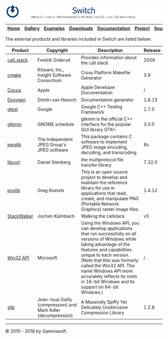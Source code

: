 [![Switch Header](Pictures/SwitchNativeC++port.png)](https://gammasoft71.wixsite.com/switch)

| [Home](Home.md) | [Gallery](Gallery.md) | [Examples](Examples.md) | [Downloads](Downloads.md) | [Documentation](Documentation.md) | [Project](https://sourceforge.net/projects/switchpro) | [Source](https://github.com/gammasoft71/switch) | [License](License.md) | [Gammasoft](https://gammasoft71.wixsite.com/gammasoft) |
|-----------------|-----------------------|-------------------------|---------------------------|-----------------------------------|-------------------------------------------------------|-------------------------------------------------|-----------------------|--------------------------------------------------------|

The external products and libraries included in Switch are listed below:

| Product                                                                                      | Copyright                                                     | Description                                                                                                                                                                                                                                                                                                                                           | Release |
|----------------------------------------------------------------------------------------------|---------------------------------------------------------------|-------------------------------------------------------------------------------------------------------------------------------------------------------------------------------------------------------------------------------------------------------------------------------------------------------------------------------------------------------|---------|
| [call_stack](http://stacktrace.sourceforge.net/).                                            | Fredrik Orderud                                               | Provides information about the call stack                                                                                                                                                                                                                                                                                                             | 2009    |
| [cmake](https://www.cmake.org)                                                               | Kitware, Inc., Insight Software Consortium                    | Cross Platform Makefile Generator                                                                                                                                                                                                                                                                                                                     | 3.9     |
| [Cocoa](https://developer.apple.com/documentation)                                           | Apple                                                         | Apple Developer Documentation                                                                                                                                                                                                                                                                                                                         | /       |
| [Doxygen](http://www.doxygen.org)                                                            | Dimitri van Heesch                                            | Documentation generator                                                                                                                                                                                                                                                                                                                               | 1.8.13  |
| [gtest](https://github.com/google/googletest)                                                | Google                                                        | Google C++ Testing Framework                                                                                                                                                                                                                                                                                                                          | 1.7.0   |
| [gtkmm](http://www.gtkmm.org)                                                                | GNOME schedule                                                | gtkmm is the official C++ interface for the popular GUI library GTK+.                                                                                                                                                                                                                                                                                 | 3.0.0   |
| [jpeglib](http://www.ijg.org/)                                                               | The Independent JPEG Group's JPEG software                    | This package contains C software to implement JPEG image encoding, decoding, and transcoding.                                                                                                                                                                                                                                                         | 8c      |
| [libcurl](https://curl.haxx.se/)                                                             | Daniel Stenberg                                               | the multiprotocol file transfer library                                                                                                                                                                                                                                                                                                               | 7.32.0  |
| [pnglib](https://libpng.sourceforge.io/)                                                     | Greg Roelofs                                                  | This is an open source project to develop and maintain the reference library for use in applications that read, create, and manipulate PNG (Portable Network Graphics) raster image files.                                                                                                                                                            | 1.4.12  |
| [StackWalker](https://www.codeproject.com/Articles/11132/Walking-the-callstack)              | Jochen Kalmbach                                               | Walking the callstack                                                                                                                                                                                                                                                                                                                                 | v5      |
| [Win32 API](https://msdn.microsoft.com/en-us/library/windows/desktop/ff818516(v=vs.85).aspx) | Microsoft                                                     | Using the Windows API, you can develop applications that run successfully on all versions of Windows while taking advantage of the features and capabilities unique to each version. (Note that this was formerly called the Win32 API. The name Windows API more accurately reflects its roots in 16-bit Windows and its support on 64-bit Windows.) | /       |
| [zlib](http://zlib.net/)                                                                     | Jean-loup Gailly (compression) and Mark Adler (decompression) | A Massively Spiffy Yet Delicately Unobtrusive Compression Library                                                                                                                                                                                                                                                                                     | 1.2.8   |

______________________________________________________________________________________________

© 2010 - 2018 by Gammasoft.
